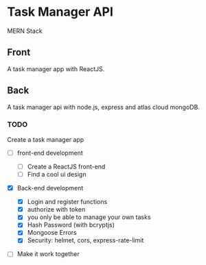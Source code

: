 # Task Manager API

MERN Stack

## Front

A task manager app with ReactJS.

## Back

A task manager api with node.js, express and atlas cloud mongoDB.

### TODO

Create a task manager app

- [ ] front-end development

  - [ ] Create a ReactJS front-end
  - [ ] Find a cool ui design

- [x] Back-end development

  - [x] Login and register functions
  - [x] authorize with token
  - [x] you only be able to manage your own tasks
  - [x] Hash Password (with bcryptjs)
  - [x] Mongoose Errors
  - [x] Security: helmet, cors, express-rate-limit

- [ ] Make it work together
